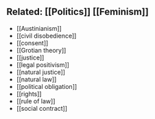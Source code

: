 ## Related: [[Politics]] [[Feminism]]

- [[Austinianism]]
- [[civil disobedience]]
- [[consent]]
- [[Grotian theory]]
- [[justice]]
- [[legal positivism]]
- [[natural justice]]
- [[natural law]]
- [[political obligation]]
- [[rights]]
- [[rule of law]]
- [[social contract]]

